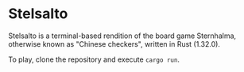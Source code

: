 
# Stelsalto

Stelsalto is a terminal-based rendition of the board game Sternhalma,
otherwise known as "Chinese checkers", written in Rust (1.32.0).

To play, clone the repository and execute `cargo run`.
